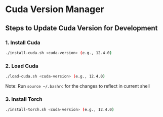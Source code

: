 # Cuda Version Manager

## Steps to Update Cuda Version for Development

### 1. Install Cuda

```sh
./install-cuda.sh <cuda-version> (e.g., 12.4.0)
```

### 2. Load Cuda

```sh
./load-cuda.sh <cuda-version> (e.g., 12.4.0)
```

Note: Run `source ~/.bashrc` for the changes to reflect in current shell

### 3. Install Torch

```sh
./install-torch.sh <cuda-version> (e.g., 12.4.0)
```
